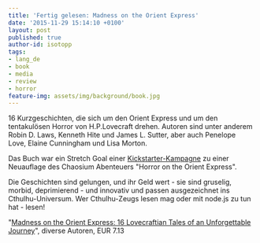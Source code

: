 ```yaml
---
title: 'Fertig gelesen: Madness on the Orient Express'
date: '2015-11-29 15:14:10 +0100'
layout: post
published: true
author-id: isotopp
tags:
- lang_de
- book
- media
- review
- horror
feature-img: assets/img/background/book.jpg
---
```

16 Kurzgeschichten, die sich um den Orient Express und um den tentakulösen Horror von H.P.Lovecraft drehen. Autoren sind unter anderem Robin D. Laws, Kenneth Hite und James L. Sutter, aber auch Penelope Love, Elaine Cunningham und Lisa Morton.

Das Buch war ein Stretch Goal einer [Kickstarter-Kampagne](https://www.kickstarter.com/projects/448333182/horror-on-the-orient-express-a-chaosium-publicatio/posts/310265) zu einer Neuauflage des Chaosium Abenteuers "Horror on the Orient Express".

Die Geschichten sind gelungen, und ihr Geld wert - sie sind gruselig, morbid, deprimierend - und innovativ und passen ausgezeichnet ins Cthulhu-Universum. Wer Cthulhu-Zeugs lesen mag oder mit node.js zu tun hat - lesen!

"[Madness on the Orient Express: 16 Lovecraftian Tales of an Unforgettable Journey](https://www.amazon.de/Madness-Orient-Express-Lovecraftian-Unforgettable-ebook/dp/B010MZSPMW)", diverse Autoren, EUR 7.13
